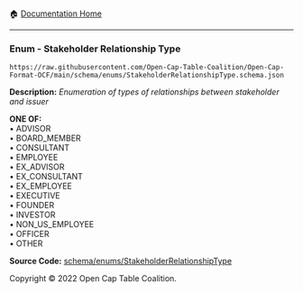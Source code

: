 :house: [Documentation Home](../../../README.md)

---

### Enum - Stakeholder Relationship Type

`https://raw.githubusercontent.com/Open-Cap-Table-Coalition/Open-Cap-Format-OCF/main/schema/enums/StakeholderRelationshipType.schema.json`

**Description:** _Enumeration of types of relationships between stakeholder and issuer_

**ONE OF:**</br>&bull; ADVISOR </br>&bull; BOARD_MEMBER </br>&bull; CONSULTANT </br>&bull; EMPLOYEE </br>&bull; EX_ADVISOR </br>&bull; EX_CONSULTANT </br>&bull; EX_EMPLOYEE </br>&bull; EXECUTIVE </br>&bull; FOUNDER </br>&bull; INVESTOR </br>&bull; NON_US_EMPLOYEE </br>&bull; OFFICER </br>&bull; OTHER

**Source Code:** [schema/enums/StakeholderRelationshipType](../../../../schema/enums/StakeholderRelationshipType.schema.json)

Copyright © 2022 Open Cap Table Coalition.
